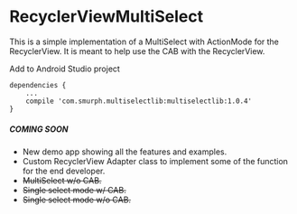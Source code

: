 # RecyclerViewMultiSelect
This is a simple implementation of a MultiSelect with ActionMode for the RecyclerView. It is meant to help use the CAB with the RecyclerView.

Add to Android Studio project
```
dependencies {
    ...
    compile 'com.smurph.multiselectlib:multiselectlib:1.0.4'
}
```

##### COMING SOON
* New demo app showing all the features and examples.
* Custom RecyclerView Adapter class to implement some of the function for the end developer.
* ~~MultiSelect w/o CAB.~~
* ~~Single select mode w/ CAB.~~
* ~~Single select mode w/o CAB.~~
